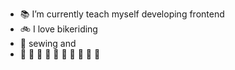 - 📚 I’m currently teach myself developing frontend
- 🚲 I love bikeriding
- 👗 sewing and 
- 🥝 🍌 🥭 🍓 🍒 🍑 🍐 🍇 🍍 🍉
